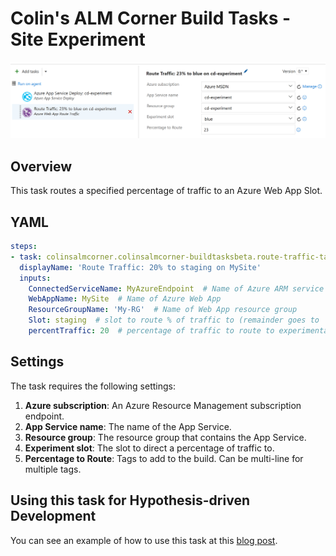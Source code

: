 # Colin's ALM Corner Build Tasks - Site Experiment

![Tag Build/Release Task](../../images/ss_routeTraffic.png)

## Overview
This task routes a specified percentage of traffic to an Azure Web App Slot.

## YAML
```yaml
steps:
- task: colinsalmcorner.colinsalmcorner-buildtasksbeta.route-traffic-task.azureWebAppRouteTraffic@0
  displayName: 'Route Traffic: 20% to staging on MySite'
  inputs:
    ConnectedServiceName: MyAzureEndpoint  # Name of Azure ARM service endpoint
    WebAppName: MySite  # Name of Azure Web App
    ResourceGroupName: 'My-RG'  # Name of Web App resource group
    Slot: staging  # slot to route % of traffic to (remainder goes to 'production' slot)
    percentTraffic: 20  # percentage of traffic to route to experimental slot
```

## Settings
The task requires the following settings:

1. **Azure subscription**: An Azure Resource Management subscription endpoint.
1. **App Service name**: The name of the App Service.
1. **Resource group**: The resource group that contains the App Service.
1. **Experiment slot**: The slot to direct a percentage of traffic to.
1. **Percentage to Route**: Tags to add to the build. Can be multi-line for multiple tags.

## Using this task for Hypothesis-driven Development
You can see an example of how to use this task at this [blog post](http://bit.ly/routetraf).